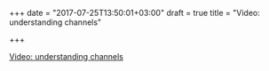 +++
date = "2017-07-25T13:50:01+03:00"
draft = true
title = "Video: understanding channels"

+++

<p><a href="https://golangnews.com/stories/2436-video-understanding-channels">Video: understanding channels</a></p>
